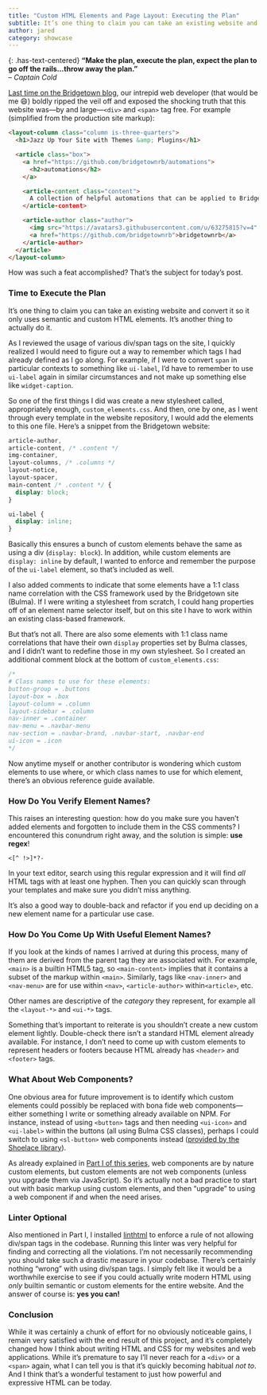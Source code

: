 ```yaml
---
title: "Custom HTML Elements and Page Layout: Executing the Plan"
subtitle: It’s one thing to claim you can take an existing website and convert it so it only uses semantic and custom HTML elements. It’s another thing to actually do it.
author: jared
category: showcase
---
```


{: .has-text-centered}
**“Make the plan, execute the plan, expect the plan to go off the rails…throw away the plan.”**  
– _Captain Cold_

[Last time on the Bridgetown blog](/showcase/custom-html-elements-everywhere-for-page-layout/), our intrepid web developer (that would be me 😄) boldly ripped the veil off and exposed the shocking truth that this website was—by and large—`<div>` and `<span>` tag free. For example (simplified from the production site markup):

```html
<layout-column class="column is-three-quarters">
  <h1>Jazz Up Your Site with Themes &amp; Plugins</h1>

  <article class="box">
    <a href="https://github.com/bridgetownrb/automations">
      <h2>automations</h2>
    </a>

    <article-content class="content">
      A collection of helpful automations that can be applied to Bridgetown websites.
    </article-content>

    <article-author class="author">
      <img src="https://avatars3.githubusercontent.com/u/63275815?v=4" alt="bridgetownrb" class="avatar" loading="lazy">
      <a href="https://github.com/bridgetownrb">bridgetownrb</a>
    </article-author>
  </article>
</layout-column>
```

How was such a feat accomplished? That’s the subject for today’s post.

### Time to Execute the Plan

It’s one thing to claim you can take an existing website and convert it so it only uses semantic and custom HTML elements. It’s another thing to actually do it.

As I reviewed the usage of various div/span tags on the site, I quickly realized I would need to figure out a way to remember which tags I had already defined as I go along. For example, if I were to convert `span` in particular contexts to something like `ui-label`, I’d have to remember to use `ui-label` again in similar circumstances and not make up something else like `widget-caption`.

So one of the first things I did was create a new stylesheet called, appropriately enough, `custom_elements.css`.  And then, one by one, as I went through every template in the website repository, I would add the elements to this one file. Here’s a snippet from the Bridgetown website:

```css
article-author,
article-content, /* .content */
img-container,
layout-columns, /* .columns */
layout-notice,
layout-spacer,
main-content /* .content */ {
  display: block;
}

ui-label {
  display: inline;
}
```

Basically this ensures a bunch of custom elements behave the same as using a div (`display: block`). In addition, while custom elements are `display: inline` by default, I wanted to enforce and remember the purpose of the `ui-label` element, so that’s included as well.

I also added comments to indicate that some elements have a 1:1 class name correlation with the CSS framework used by the Bridgetown site (Bulma). If I were writing a stylesheet from scratch, I could hang properties off of an element name selector itself, but on this site I have to work within an existing class-based framework.

But that’s not all. There are also some elements with 1:1 class name correlations that have their own `display` properties set by Bulma classes, and I didn’t want to redefine those in my own stylesheet. So I created an additional comment block at the bottom of `custom_elements.css`:

```css
/*
# Class names to use for these elements:
button-group = .buttons
layout-box = .box
layout-column = .column
layout-sidebar = .column
nav-inner = .container
nav-menu = .navbar-menu
nav-section = .navbar-brand, .navbar-start, .navbar-end
ui-icon = .icon
*/
```

Now anytime myself or another contributor is wondering which custom elements to use where, or which class names to use for which element, there’s an obvious reference guide available.

### How Do You Verify Element Names?

This raises an interesting question: how do you make sure you haven’t added elements and forgotten to include them in the CSS comments? I encountered this conundrum right away, and the solution is simple: **use regex**!

```
<[^ !>]*?-
```

In your text editor, search using this regular expression and it will find _all_ HTML tags with at least one hyphen. Then you can quickly scan through your templates and make sure you didn’t miss anything.

It’s also a good way to double-back and refactor if you end up deciding on a new element name for a particular use case. 

### How Do You Come Up With Useful Element Names?

If you look at the kinds of names I arrived at during this process, many of them are derived from the parent tag they are associated with. For example, `<main>` is a builtin HTML5 tag, so `<main-content>` implies that it contains a subset of the markup within `<main>`. Similarly, tags like `<nav-inner>` and `<nav-menu>` are for use within `<nav>`, `<article-author>` within`<article>`, etc.

Other names are descriptive of the _category_ they represent, for example all the `<layout-*>` and `<ui-*>` tags.

Something that’s important to reiterate is you shouldn’t create a new custom element lightly. Double-check there isn’t a standard HTML element already available. For instance, I don’t need to come up with custom elements to represent headers or footers because HTML already has `<header>` and `<footer>` tags.

### What About Web Components?

One obvious area for future improvement is to identify which custom elements could possibly be replaced with bona fide web components—either something I write or something already available on NPM. For instance, instead of using `<button>` tags and then needing `<ui-icon>` and `<ui-label>` within the buttons (all using Bulma CSS classes), perhaps I could switch to using `<sl-button>` web components instead ([provided by the Shoelace library](https://shoelace.style/components/button)).

As already explained in [Part I of this series](/showcase/custom-html-elements-everywhere-for-page-layout/), web components are by nature custom elements, but custom elements are not web components (unless you upgrade them via JavaScript). So it’s actually not a bad practice to start out with basic markup using custom elements, and then “upgrade” to using a web component if and when the need arises.

### Linter Optional

Also mentioned in Part I, I installed [linthtml](https://github.com/linthtml/linthtml) to enforce a rule of not allowing div/span tags in the codebase. Running this linter was very helpful for finding and correcting all the violations. I’m not necessarily recommending you should take such a drastic measure in your codebase. There’s certainly nothing “wrong” with using div/span tags. I simply felt like it would be a worthwhile exercise to see if you could actually write modern HTML using _only_ builtin semantic or custom elements for the entire website. And the answer of course is: **yes you can!**

### Conclusion

While it was certainly a chunk of effort for no obviously noticeable gains, I remain very satisfied with the end result of this project, and it’s completely changed how I think about writing HTML and CSS for my websites and web applications. While it’s premature to say I’ll never reach for a `<div>` or a `<span>` again, what I can tell you is that it’s quickly becoming habitual _not to_. And I think that’s a wonderful testament to just how powerful and expressive HTML can be today.
